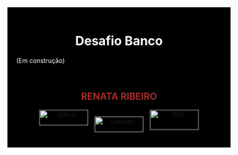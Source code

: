 <div style="background-color:black; color:white; padding:20px; align:center">

<div align="center"> 

# Desafio Banco</div>



(Em construção)

&nbsp;

<div align="center">

## <strong style="color:#A52A2A;">RENATA RIBEIRO</strong>

<div style="display: flex; justify-content: center;">
  <a href="https://github.com/rbcribeiro" target="_blank" rel="noopener noreferrer">
    <img src="https://img.shields.io/badge/-Github-000?style=flat-square&logo=Github&logoColor=white" alt="Github" width="110px" height="35px">
  </a>

  <a href="https://www.linkedin.com/in/rbcribeiro" target="_blank" rel="noopener noreferrer" style="margin: 15px;">
    <img src="https://img.shields.io/badge/-LinkedIn-000?style=flat-square&logo=Linkedin&logoColor=white" alt="Linkedin" width="110px" height="35">
  </a>

  <a href="https://web.dio.me/users/rbcribeiro" target="_blank" rel="noopener noreferrer">
    <img src="https://img.shields.io/badge/DIO-000?style=for-the-badge&logo=gulp&logoColor=30A3DC" alt="DIO" width="110px" height="45px">
  </a>
</div>
